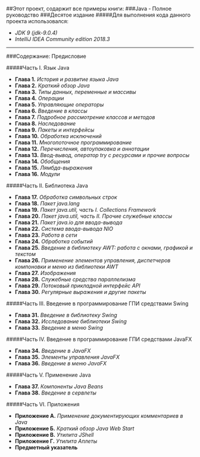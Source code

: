 ##Этот проект, содаржит все примеры книги:
###Java - Полное руководство
###Десятое издание
#####Для выполнения кода данного проекта использовался:
- *JDK 9 (jdk-9.0.4)*
- *IntelliJ IDEA Community edition 2018.3*
___
###Содержание:
Предисловие

#####Часть I. Язык Java
* **Глава 1.** *История и развитие языка Java*
* **Глава 2.** *Краткий обзор Java*
* **Глава 3.** *Типы данных, переменные и массивы*
* **Глава 4.** *Операции*
* **Глава 5.** *Управляющие операторы*
* **Глава 6.** *Введение в классы*
* **Глава 7.** *Подробное рассмотрение классов и методов*
* **Глава 8.** *Наследование*
* **Глава 9.** *Пакеты и интерфейсы*
* **Глава 10.** *Обработка исключений*
* **Глава 11.** *Многопоточное программирование*
* **Глава 12.** *Перечисления, автоупаковка и аннотации*
* **Глава 13.** *Ввод-вывод, оператор try с ресурсами и прочие вопросы*
* **Глава 14.** *Обобщения*
* **Глава 15.** *Лямбда-выражения*
* **Глава 16.** *Модули*

#####Часть II. Библиотека Java
* **Глава 17.** *Обработка символьных строк*
* **Глава 18.** *Пакет java.lang*
* **Глава 19.** *Пакет java.util, часть I. Collections Framework*
* **Глава 20.** *Пакет java.util, часть II. Прочие служебные классы*
* **Глава 21.** *Пакет java.io для ввода-вывода*
* **Глава 22.** *Система ввода-вывода NIO*
* **Глава 23.** *Работа в сети*
* **Глава 24.** *Обработка событий*
* **Глава 25.** *Введение в библиотеку AWT: работа с окнами, графикой и текстом*
* **Глава 26.** *Применение элементов управления, диспетчеров компоновки и меню из библиотеки AWT*
* **Глава 27.** *Изображения*
* **Глава 28.** *Служебные средства параллелизма*
* **Глава 29.** *Потоковый прикладной интерфейс API*
* **Глава 30.** *Регулярные выражения и другие пакеты*

#####Часть III. Введение в программирование ГПИ средствами Swing
* **Глава 31.** *Введение в библиотеку Swing*
* **Глава 32.** *Исследование библиотеки Swing*
* **Глава 33.** *Введение в меню Swing*

#####Часть IV. Введение в программирование ГПИ средствами JavaFX
* **Глава 34.** *Введение в JavaFX*
* **Глава 35.** *Элементы управления JavaFX*
* **Глава 36.** *Введение в меню JavaFX*

#####Часть V. Применение Java
* **Глава 37.** *Компоненты Java Beans*
* **Глава 38.** *Введение в сервлеты*

#####Часть VI. Приложения
* **Приложение А.** *Применение документирующих комментариев в Java*
* **Приложение Б.** *Краткий обзор Java Web Start*
* **Приложение В.** *Утилита JShell*
* **Приложение Г.** *Утилита Аплеты*
* **Предметный указатель**